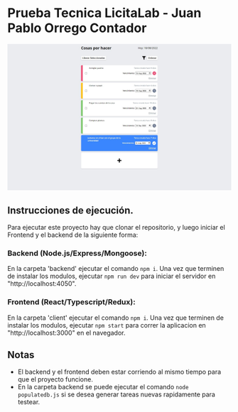 # Prueba Tecnica LicitaLab - Juan Pablo Orrego Contador

![alt-text](https://github.com/jporrego/prueba-licitalab_juan-pablo-orrego/blob/main/client/src/assets/captura.jpg)

## Instrucciones de ejecución.

Para ejecutar este proyecto hay que clonar el repositorio, y luego iniciar el Frontend y el backend de la siguiente forma:

### Backend (Node.js/Express/Mongoose):

En la carpeta 'backend' ejecutar el comando `npm i`. Una vez que terminen de instalar los modulos, ejecutar `npm run dev` para iniciar el servidor en "http://localhost:4050".

### Frontend (React/Typescript/Redux):

En la carpeta 'client' ejecutar el comando `npm i`. Una vez que terminen de instalar los modulos, ejecutar `npm start` para correr la aplicacion en "http://localhost:3000" en el navegador.

## Notas

- El backend y el frontend deben estar corriendo al mismo tiempo para que el proyecto funcione.
- En la carpeta backend se puede ejecutar el comando `node populatedb.js` si se desea generar tareas nuevas rapidamente para testear.
